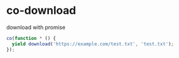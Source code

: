 # co-download
download with promise


```javascript
co(function * () {
  yield download('https://example.com/test.txt', 'test.txt');  
});
```
